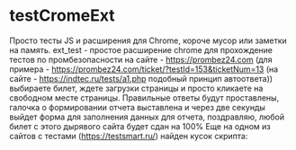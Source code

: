 # testCromeExt
Просто тесты JS и расширения для Chrome, короче мусор или заметки на память.
ext_test - простое расширение chrome для прохождение тестов по промбезопасности на сайте - https://prombez24.com (для примера - https://prombez24.com/ticket/?testId=153&ticketNum=13 (на сайте - https://indtec.ru/tests/a1.php подобный принцип автоответа))
выбираете билет, ждете загрузки страницы и просто кликаете на свободном месте страницы. Правильные ответы будут проставлены, галочка о формировании отчета выставлена и через две секунды выйдет форма для заполнения данных для отчета, поздравляю, любой билет с этого дырявого сайта будет сдан на 100%
Еще на одном из сайтов с тестами (https://testsmart.ru/) найден кусок скрипта:
<script type="text/JavaScript" language="JavaScript">
var ans0 = new Array('0100','0100','0010','0001','001','1000','100','0001','0010','010','0010','0010','100','100','100','001','001','010','0010','00101');
var ball = new Array(1);
20 вопросов и в списке 20 правильных ответов :) 
На сайте - https://ept24.ru/ ищем строки типа - \<input data-correct="1" type="radio" name="questions[91][answers][]" value="175901" id="175901"> видим data-correct="1" это и есть правильный ответ на вопрос теста :) именно по этому атрибуту и подсчитываются результаты теста.
